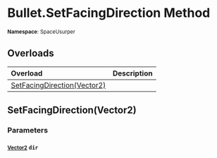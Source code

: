 # Bullet.SetFacingDirection Method

<small>**Namespace**: SpaceUsurper</small>

## Overloads

<div markdown="1" class="member-table">

| Overload | Description |
| :------- | ----------- |
| [SetFacingDirection(Vector2)](#Vector2_) |  | 

</div>

## SetFacingDirection(Vector2)
### Parameters
#### <small>[Vector2](https://docs.unity3d.com/ScriptReference/Vector2.html)</small> `dir`

